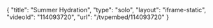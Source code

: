 {
    "title": "Summer Hydration",
    "type": "solo",
    "layout": "iframe-static",
    "videoId": "114093720",
    "url": "\/tvpembed\/114093720"
}